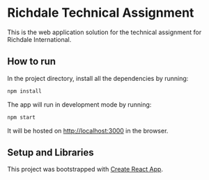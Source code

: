 # Richdale Technical Assignment
This is the web application solution for the technical assignment for Richdale International.

## How to run

In the project directory, install all the dependencies by running:
```bash
npm install
```

The app will run in development mode by running:
```bash
npm start
```
It will be hosted on [http://localhost:3000](http://localhost:3000) in the browser.

## Setup and Libraries
This project was bootstrapped with [Create React App](https://github.com/facebook/create-react-app).